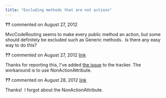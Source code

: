 ```yaml
---
title: "Excluding methods that are not actions"
---
```

<div id="post904814" class="discussion-comment op">
   <div class="discussion-header"><b>??</b> commented on 
      <time datetime="2012-08-27T15:25:43.74-07:00" title="2012-08-27T15:25:43.74-07:00">August 27, 2012</time>
   </div>
   <div class="discussion-message">
<p>MvcCodeRouting seems to make every public method an action, but some should definitely&nbsp;be excluded such as Generic methods. &nbsp;Is there any easy way to do this?</p>
</div>
</div>
<div id="post904822" class="discussion-comment marked-as-answer">
   <div class="discussion-header"><b>??</b> commented on 
      <time datetime="2012-08-27T16:06:16.47-07:00" title="2012-08-27T16:06:16.47-07:00">August 27, 2012</time> <a href="#post904822" class="post-link">link</a></div>
   <div class="discussion-message"><p>Thanks for reporting this, I've added <a href="../issues/1147.html">the issue</a> to the tracker. The workaround is to use NonActionAttribute.</p></div>
</div>
<div id="post905104" class="discussion-comment">
   <div class="discussion-header"><b>??</b> commented on 
      <time datetime="2012-08-28T06:48:45.623-07:00" title="2012-08-28T06:48:45.623-07:00">August 28, 2012</time> <a href="#post905104" class="post-link">link</a></div>
   <div class="discussion-message"><p>Thanks! &nbsp;I forgot about the NonActionAttribute.</p></div>
</div>